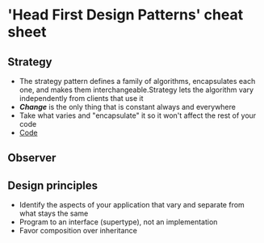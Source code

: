 # 'Head First Design Patterns' cheat sheet

## Strategy

- The strategy pattern defines a family of algorithms, encapsulates each 
one, and makes them interchangeable.Strategy lets the algorithm vary 
independently from clients that use it
- ***Change*** is the only thing that is constant always and everywhere
- Take what varies and "encapsulate" it so it won't affect the rest of 
your code
- [Code](src/main/java/strategy/pattern/App.java)

## Observer


## Design principles

- Identify the aspects of your application that vary and separate from 
what stays the same
- Program to an interface (supertype), not an implementation
- Favor composition over inheritance
